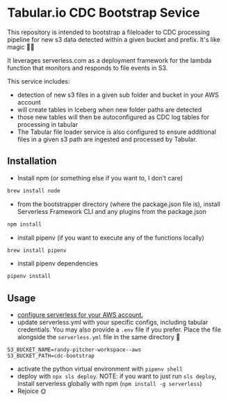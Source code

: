 # Tabular.io CDC Bootstrap Sevice
This repository is intended to bootstrap a fileloader to CDC processing pipeline for new s3 data detected within a given bucket and prefix. It's like magic 🌙✨

It leverages serverless.com as a deployment framework for the lambda function that monitors and responds to file events in S3.

This service includes:
- detection of new s3 files in a given sub folder and bucket in your AWS account
- will create tables in Iceberg when new folder paths are detected
- those new tables will then be autoconfigured as CDC log tables for processing in tabular
- The Tabular file loader service is also configured to ensure additional files in a given s3 path are ingested and processed by Tabular.


## Installation
- Install npm (or something else if you want to, I don't care)
```sh
brew install node
```
- from the bootstrapper directory (where the package.json file is), install Serverless Framework CLI and any plugins from the package.json
```sh
npm install
```
- install pipenv (if you want to execute any of the functions locally)
```sh
brew install pipenv
```
- install pipenv dependencies 
```sh
pipenv install
```

## Usage
- [configure serverless for your AWS account.](https://www.serverless.com/framework/docs/providers/aws/guide/credentials)
- update serverless.yml with your specific configs, including tabular credentials. You may also provide a `.env` file if you prefer. Place the file alongside the `serverless.yml` file in the same directory 💪
```.env
S3_BUCKET_NAME=randy-pitcher-workspace--aws
S3_BUCKET_PATH=cdc-bootstrap
```
- activate the python virtual environment with `pipenv shell`
- deploy with `npx sls deploy`. NOTE: if you want to just run `sls deploy`, install serverless globally with npm (`npm install -g serverless`)
- Rejoice 🌞